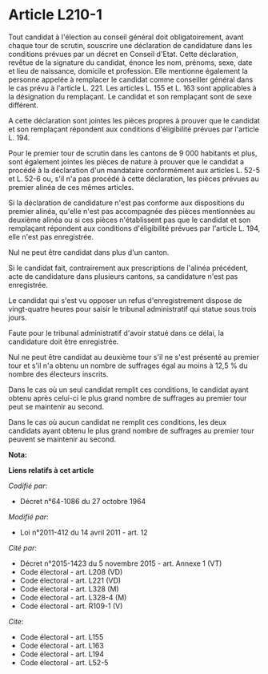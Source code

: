 # Article L210-1

Tout candidat à l'élection au conseil général doit obligatoirement, avant chaque tour de scrutin, souscrire une déclaration
de candidature dans les conditions prévues par un décret en Conseil d'Etat. Cette déclaration, revêtue de la signature du
candidat, énonce les nom, prénoms, sexe, date et lieu de naissance, domicile et profession. Elle mentionne également la
personne appelée à remplacer le candidat comme conseiller général dans le cas prévu à l'article L. 221. Les articles L. 155
et L. 163 sont applicables à la désignation du remplaçant. Le candidat et son remplaçant sont de sexe différent. 

A cette déclaration sont jointes les pièces propres à prouver que le candidat et son remplaçant répondent aux conditions
d'éligibilité prévues par l'article L. 194. 

Pour le premier tour de scrutin dans les cantons de 9 000 habitants et plus, sont également jointes les pièces de nature à
prouver que le candidat a procédé à la déclaration d'un mandataire conformément aux articles L. 52-5 et L. 52-6 ou, s'il n'a
pas procédé à cette déclaration, les pièces prévues au premier alinéa de ces mêmes articles. 

Si la déclaration de candidature n'est pas conforme aux dispositions du premier alinéa, qu'elle n'est pas accompagnée des
pièces mentionnées au deuxième alinéa ou si ces pièces n'établissent pas que le candidat et son remplaçant répondent aux
conditions d'éligibilité prévues par l'article L. 194, elle n'est pas enregistrée. 

Nul ne peut être candidat dans plus d'un canton. 

Si le candidat fait, contrairement aux prescriptions de l'alinéa précédent, acte de candidature dans plusieurs cantons, sa
candidature n'est pas enregistrée. 

Le candidat qui s'est vu opposer un refus d'enregistrement dispose de vingt-quatre heures pour saisir le tribunal
administratif qui statue sous trois jours. 

Faute pour le tribunal administratif d'avoir statué dans ce délai, la candidature doit être enregistrée. 

Nul ne peut être candidat au deuxième tour s'il ne s'est présenté au premier tour et s'il n'a obtenu un nombre de suffrages
égal au moins à 12,5 % du nombre des électeurs inscrits. 

Dans le cas où un seul candidat remplit ces conditions, le candidat ayant obtenu après celui-ci le plus grand nombre de
suffrages au premier tour peut se maintenir au second. 

Dans le cas où aucun candidat ne remplit ces conditions, les deux candidats ayant obtenu le plus grand nombre de suffrages au
premier tour peuvent se maintenir au second.

**Nota:**



**Liens relatifs à cet article**

_Codifié par_:

  - Décret n°64-1086 du 27 octobre 1964

_Modifié par_:

  - Loi n°2011-412 du 14 avril 2011 - art. 12

_Cité par_:

  - Décret n°2015-1423 du 5 novembre 2015 - art. Annexe 1 (VT)
  - Code électoral - art. L208 (VD)
  - Code électoral - art. L221 (VD)
  - Code électoral - art. L328 (M)
  - Code électoral - art. L328-4 (M)
  - Code électoral - art. R109-1 (V)

_Cite_:

  - Code électoral - art. L155
  - Code électoral - art. L163
  - Code électoral - art. L194
  - Code électoral - art. L52-5
